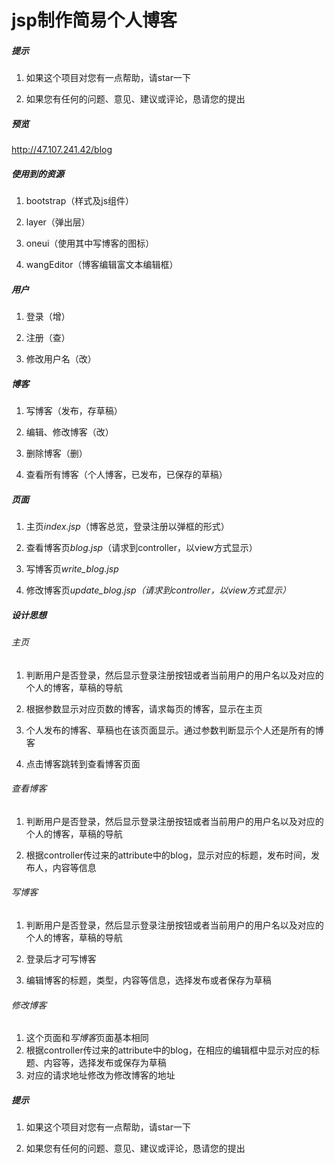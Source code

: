 # jsp制作简易个人博客

##### 提示

1. 如果这个项目对您有一点帮助，请star一下

2. 如果您有任何的问题、意见、建议或评论，恳请您的提出

##### 预览

http://47.107.241.42/blog

##### 使用到的资源

1. bootstrap（样式及js组件）

2. layer（弹出层）

3. oneui（使用其中写博客的图标）

4. wangEditor（博客编辑富文本编辑框）

##### 用户

1. 登录（增）

2. 注册（查）

3. 修改用户名（改）

##### 博客

1. 写博客（发布，存草稿）

2. 编辑、修改博客（改）

3. 删除博客（删）

4. 查看所有博客（个人博客，已发布，已保存的草稿）

##### 页面

1. 主页*index.jsp*（博客总览，登录注册以弹框的形式）

2. 查看博客页*blog.jsp*（请求到controller，以view方式显示）

3. 写博客页*write_blog.jsp*

4. 修改博客页*update_blog.jsp（请求到controller，以view方式显示）*

##### 设计思想

###### 主页

1. 判断用户是否登录，然后显示登录注册按钮或者当前用户的用户名以及对应的个人的博客，草稿的导航

2. 根据参数显示对应页数的博客，请求每页的博客，显示在主页

3. 个人发布的博客、草稿也在该页面显示。通过参数判断显示个人还是所有的博客

4. 点击博客跳转到查看博客页面

###### 查看博客

1. 判断用户是否登录，然后显示登录注册按钮或者当前用户的用户名以及对应的个人的博客，草稿的导航

2. 根据controller传过来的attribute中的blog，显示对应的标题，发布时间，发布人，内容等信息

###### 写博客

1. 判断用户是否登录，然后显示登录注册按钮或者当前用户的用户名以及对应的个人的博客，草稿的导航

2. 登录后才可写博客

3. 编辑博客的标题，类型，内容等信息，选择发布或者保存为草稿

###### 修改博客

1. 这个页面和*写博客*页面基本相同
2. 根据controller传过来的attribute中的blog，在相应的编辑框中显示对应的标题、内容等，选择发布或保存为草稿
3. 对应的请求地址修改为修改博客的地址

##### 提示

1. 如果这个项目对您有一点帮助，请star一下

2. 如果您有任何的问题、意见、建议或评论，恳请您的提出